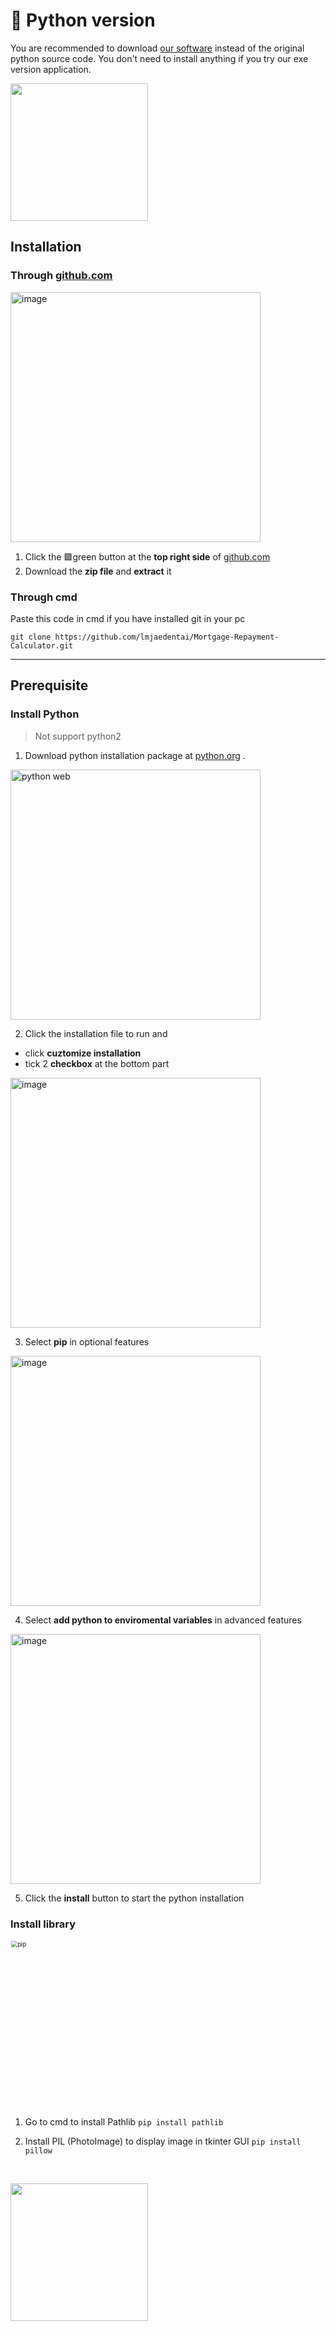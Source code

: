 # 🐍 Python version

You are recommended to download [our software][1] instead of the original python source code.
You don't need to install anything if you try our exe version application.

[1]:https://github.com/lmjaedentai/Mortgage-Repayment-Calculator/raw/main/jden_loan.exe_setup.exe

 <a href="https://github.com/lmjaedentai/Mortgage-Repayment-Calculator" target="_blank"><img src="https://myrocklandcounty.files.wordpress.com/2016/09/bmain.jpg" width=220px></a>


## Installation

### Through [github.com][2]

<img src="https://user-images.githubusercontent.com/63090071/127771533-3d4660c8-c1c8-4cc6-ac14-4fcd92a760bd.png" alt="image"  width=400px />

1. Click the 🟩green button at the **top right side** of [github.com][2]
2. Download the **zip file** and **extract** it

[2]: https://github.com/lmjaedentai/Mortgage-Repayment-Calculator
### Through cmd

Paste this code in cmd if you have installed git in your pc

```git clone https://github.com/lmjaedentai/Mortgage-Repayment-Calculator.git```

<hr>

## Prerequisite
### Install Python 
> Not support python2

1. Download python installation package at [python.org][1] .

[1]: https://www.python.org/downloads/

  <img src="https://user-images.githubusercontent.com/63090071/127770302-3c47a63a-1725-4bf1-a414-b2afdf284774.jpg" alt="python web"  width=400px />

2. Click the installation file to run and 
 - click **cuztomize installation**
 - tick 2 **checkbox** at the bottom part

<img src="https://user-images.githubusercontent.com/63090071/127770550-213d6fed-cbdf-45b3-995f-5f1c47cf4ba5.png" alt="image" width=400px />

3. Select **pip** in optional features
<img src="https://user-images.githubusercontent.com/63090071/127770657-46820dcc-56d6-4e27-8ba3-d5edb18e8bdd.png" alt="image"  width=400px/>


4. Select **add python to enviromental variables** in advanced features
<img src="https://user-images.githubusercontent.com/63090071/127770694-7baac8d2-0f3a-41ba-834d-8d760aa09d73.png" alt="image"  width=400px />

5. Click the **install** button to start the python installation


### Install library

<img src="https://user-images.githubusercontent.com/63090071/127770120-708a1cda-e509-4b4c-8b2e-98f12272157e.jpg" alt="pip" style="zoom: 67%;"  width=400px/>

1. Go to cmd to install Pathlib
```pip install pathlib```

2. Install PIL (PhotoImage) to display image in tkinter GUI
```pip install pillow```

<br>

 <a href="https://github.com/lmjaedentai/Mortgage-Repayment-Calculator" target="_blank"><img src="https://myrocklandcounty.files.wordpress.com/2016/09/bmain.jpg" width=220px></a>

